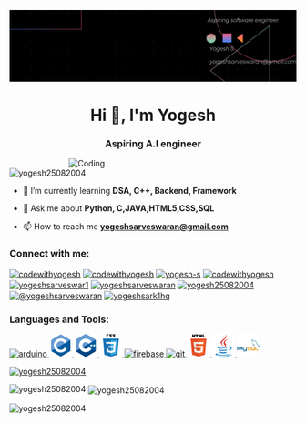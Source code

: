![logo](https://github.com/Yogesh25082004/Yogesh25082004/blob/main/Hello%2C%20my%20name%20is%20Yogesh.%20..png)

<h1 align="center">Hi 👋, I'm Yogesh</h1>
<h3 align="center">Aspiring A.I engineer</h3>

<img align="right" alt="Coding" width="400" src="https://raw.githubusercontent.com/TheDudeThatCode/TheDudeThatCode/master/Assets/Developer.gif">

<p align="left"> <img src="https://komarev.com/ghpvc/?username=yogesh25082004&label=Profile%20views&color=0e75b6&style=flat" alt="yogesh25082004" /> </p>

- 🌱 I’m currently learning **DSA, C++, Backend, Framework**

- 💬 Ask me about **Python, C,JAVA,HTML5,CSS,SQL**

- 📫 How to reach me **yogeshsarveswaran@gmail.com**

<h3 align="left">Connect with me:</h3>
<p align="left">
<a href="https://twitter.com/codewithyogesh" target="blank"><img align="center" src="https://raw.githubusercontent.com/rahuldkjain/github-profile-readme-generator/master/src/images/icons/Social/twitter.svg" alt="codewithyogesh" height="30" width="40" /></a>
<a href="https://linkedin.com/in/codewithyogesh" target="blank"><img align="center" src="https://raw.githubusercontent.com/rahuldkjain/github-profile-readme-generator/master/src/images/icons/Social/linked-in-alt.svg" alt="codewithyogesh" height="30" width="40" /></a>
<a href="https://stackoverflow.com/users/yogesh-s" target="blank"><img align="center" src="https://raw.githubusercontent.com/rahuldkjain/github-profile-readme-generator/master/src/images/icons/Social/stack-overflow.svg" alt="yogesh-s" height="30" width="40" /></a>
<a href="https://www.codechef.com/users/codewithyogesh" target="blank"><img align="center" src="https://cdn.jsdelivr.net/npm/simple-icons@3.1.0/icons/codechef.svg" alt="codewithyogesh" height="30" width="40" /></a>
<a href="https://www.hackerrank.com/yogeshsarveswar1" target="blank"><img align="center" src="https://raw.githubusercontent.com/rahuldkjain/github-profile-readme-generator/master/src/images/icons/Social/hackerrank.svg" alt="yogeshsarveswar1" height="30" width="40" /></a>
<a href="https://codeforces.com/profile/yogeshsarveswaran" target="blank"><img align="center" src="https://raw.githubusercontent.com/rahuldkjain/github-profile-readme-generator/master/src/images/icons/Social/codeforces.svg" alt="yogeshsarveswaran" height="30" width="40" /></a>
<a href="https://www.leetcode.com/yogesh25082004" target="blank"><img align="center" src="https://raw.githubusercontent.com/rahuldkjain/github-profile-readme-generator/master/src/images/icons/Social/leet-code.svg" alt="yogesh25082004" height="30" width="40" /></a>
<a href="https://www.hackerearth.com/@yogeshsarveswaran" target="blank"><img align="center" src="https://raw.githubusercontent.com/rahuldkjain/github-profile-readme-generator/master/src/images/icons/Social/hackerearth.svg" alt="@yogeshsarveswaran" height="30" width="40" /></a>
<a href="https://auth.geeksforgeeks.org/user/yogeshsark1hq" target="blank"><img align="center" src="https://raw.githubusercontent.com/rahuldkjain/github-profile-readme-generator/master/src/images/icons/Social/geeks-for-geeks.svg" alt="yogeshsark1hq" height="30" width="40" /></a>
</p>

<h3 align="left">Languages and Tools:</h3>
<p align="left"> <a href="https://www.arduino.cc/" target="_blank" rel="noreferrer"> <img src="https://cdn.worldvectorlogo.com/logos/arduino-1.svg" alt="arduino" width="40" height="40"/> </a> <a href="https://www.cprogramming.com/" target="_blank" rel="noreferrer"> <img src="https://raw.githubusercontent.com/devicons/devicon/master/icons/c/c-original.svg" alt="c" width="40" height="40"/> </a> <a href="https://www.w3schools.com/cpp/" target="_blank" rel="noreferrer"> <img src="https://raw.githubusercontent.com/devicons/devicon/master/icons/cplusplus/cplusplus-original.svg" alt="cplusplus" width="40" height="40"/> </a> <a href="https://www.w3schools.com/css/" target="_blank" rel="noreferrer"> <img src="https://raw.githubusercontent.com/devicons/devicon/master/icons/css3/css3-original-wordmark.svg" alt="css3" width="40" height="40"/> </a> <a href="https://firebase.google.com/" target="_blank" rel="noreferrer"> <img src="https://www.vectorlogo.zone/logos/firebase/firebase-icon.svg" alt="firebase" width="40" height="40"/> </a> <a href="https://git-scm.com/" target="_blank" rel="noreferrer"> <img src="https://www.vectorlogo.zone/logos/git-scm/git-scm-icon.svg" alt="git" width="40" height="40"/> </a> <a href="https://www.w3.org/html/" target="_blank" rel="noreferrer"> <img src="https://raw.githubusercontent.com/devicons/devicon/master/icons/html5/html5-original-wordmark.svg" alt="html5" width="40" height="40"/> </a> <a href="https://www.java.com" target="_blank" rel="noreferrer"> <img src="https://raw.githubusercontent.com/devicons/devicon/master/icons/java/java-original.svg" alt="java" width="40" height="40"/> </a> <a href="https://www.mysql.com/" target="_blank" rel="noreferrer"> <img src="https://raw.githubusercontent.com/devicons/devicon/master/icons/mysql/mysql-original-wordmark.svg" alt="mysql" width="40" height="40"/> </a> </p>

<p align="left"> <a href="https://github.com/ryo-ma/github-profile-trophy"><img src="https://github-profile-trophy.vercel.app/?username=yogesh25082004" alt="yogesh25082004" /></a> </p>

<p><img align="left" src="https://github-readme-stats.vercel.app/api/top-langs?username=yogesh25082004&show_icons=true&locale=en&layout=compact" alt="yogesh25082004" /></p>

<p>&nbsp;<img align="center" src="https://github-readme-stats.vercel.app/api?username=yogesh25082004&show_icons=true&locale=en" alt="yogesh25082004" /></p>

<p><img align="center" src="https://github-readme-streak-stats.herokuapp.com/?user=yogesh25082004&" alt="yogesh25082004" /></p>
